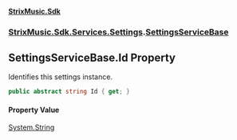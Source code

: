 #### [StrixMusic.Sdk](./index.md 'index')
### [StrixMusic.Sdk.Services.Settings](./StrixMusic-Sdk-Services-Settings.md 'StrixMusic.Sdk.Services.Settings').[SettingsServiceBase](./StrixMusic-Sdk-Services-Settings-SettingsServiceBase.md 'StrixMusic.Sdk.Services.Settings.SettingsServiceBase')
## SettingsServiceBase.Id Property
Identifies this settings instance.  
```csharp
public abstract string Id { get; }
```
#### Property Value
[System.String](https://docs.microsoft.com/en-us/dotnet/api/System.String 'System.String')  
